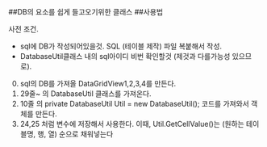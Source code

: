##DB의 요소를 쉽게 들고오기위한 클래스
##사용법

사전 조건.
- sql에 DB가 작성되어있을것. SQL (테이블 제작) 파일 복붙해서 작성.
- DatabaseUtil클래스 내의 sql아이디 비번 확인할것 (제것과 다를가능성 있으므로).

0. sql의 DB를 가져올 DataGridView1,2,3,4를 만든다.
1. 29줄~ 의 DatabaseUtil 클래스를 가져온다.
2. 10줄 의 private DatabaseUtil Util = new DatabaseUtil(); 코드를 가져와서 객체를 만든다.
3. 24,25 처럼 변수에 저장해서 사용한다.
   이때, Util.GetCellValue()는 (원하는 테이블명, 행, 열) 순으로 채워넣는다

